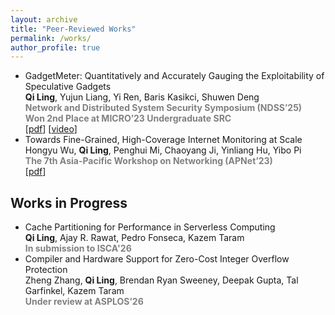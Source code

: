 ```yaml
---
layout: archive
title: "Peer-Reviewed Works"
permalink: /works/
author_profile: true
---
```


- GadgetMeter: Quantitatively and Accurately Gauging the Exploitability of Speculative Gadgets  
  **Qi Ling**, Yujun Liang, Yi Ren, Baris Kasikci, Shuwen Deng  
  <span style="color: gray; font-weight: bold;">Network and Distributed System Security Symposium (NDSS’25)</span>  
  <span style="color: gray; font-weight: bold;">Won 2nd Place at MICRO’23 Undergraduate SRC</span>  
  [[pdf](https://dx.doi.org/10.14722/ndss.2025.241723)] [[video](https://youtu.be/xtkCiMXQA4o)]
- Towards Fine-Grained, High-Coverage Internet Monitoring at Scale  
  Hongyu Wu, **Qi Ling**, Penghui Mi, Chaoyang Ji, Yinliang Hu, Yibo Pi  
  <span style="color: gray; font-weight: bold;">The 7th Asia-Pacific Workshop on Networking (APNet’23)</span>  
  [[pdf](https://doi.org/10.1145/3600061.3600085)]

Works in Progress
------
- Cache Partitioning for Performance in Serverless Computing  
  **Qi Ling**, Ajay R. Rawat, Pedro Fonseca, Kazem Taram  
  <span style="color: gray; font-weight: bold;">In submission to ISCA'26</span>
- Compiler and Hardware Support for Zero-Cost Integer Overflow Protection  
  Zheng Zhang, **Qi Ling**, Brendan Ryan Sweeney, Deepak Gupta, Tal Garfinkel, Kazem Taram  
  <span style="color: gray; font-weight: bold;">Under review at ASPLOS’26</span>
